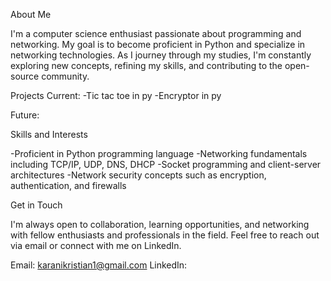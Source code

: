 About Me

I'm a computer science enthusiast passionate about programming and networking. My goal is to become proficient in Python and specialize in networking technologies. As I journey through my studies, I'm constantly exploring new concepts, refining my skills, and contributing to the open-source community.

Projects
 Current:
  -Tic tac toe in py
  -Encryptor in py 

Future:


Skills and Interests

-Proficient in Python programming language
-Networking fundamentals including TCP/IP, UDP, DNS, DHCP
-Socket programming and client-server architectures
-Network security concepts such as encryption, authentication, and firewalls

Get in Touch

I'm always open to collaboration, learning opportunities, and networking with fellow enthusiasts and professionals in the field. Feel free to reach out via email or connect with me on LinkedIn.

Email: karanikristian1@gmail.com
LinkedIn: 
